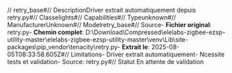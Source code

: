 // retry_base#// DescriptionDriver extrait automatiquement depuis retry.py#// Classelights#// Capabilities#// Typeunknown#// ManufacturerUnknown#// Modelretry_base#// Source- **Fichier original**: retry.py- **Chemin complet**: D:\Download\Compressed\elelabs-zigbee-ezsp-utility-master\elelabs-zigbee-ezsp-utility-master\venv\Lib\site-packages\pip\_vendor\tenacity\retry.py- **Extrait le**: 2025-08-05T08:33:58.605Z#// Limitations- Driver extrait automatiquement- Ncessite tests et validation- Source: retry.py#// Statut En attente de validation